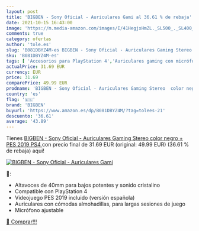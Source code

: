 ```yaml
---
layout: post
title: 'BIGBEN - Sony Oficial - Auriculares Gami al 36.61 % de rebaja'
date: 2021-10-15 16:43:00
image: 'https://m.media-amazon.com/images/I/41HegjxHmZL._SL500_._SL400_.jpg'
comments: true
category: ofertas
author: 'tole.es'
slug: 'B081DBYZ4M-es BIGBEN - Sony Oficial - Auriculares Gaming Stereo color...'
sku: 'B081DBYZ4M-es'
tags: [ 'Accesorios para PlayStation 4','Auriculares gaming con micrófono para PlayStation 4','Hardware y juegos para PlayStation 4','Videojuegos','bigben','ps4', ]
actualPrice: 31.69 EUR
currency: EUR
price: 31.69
comparePrice: 49.99 EUR
prodname: 'BIGBEN - Sony Oficial - Auriculares Gaming Stereo  color negro + PES 2019  PS4 '
country: 'es'
flag: '🇪🇸'
brand: 'BIGBEN'
buyurl: 'https://www.amazon.es/dp/B081DBYZ4M/?tag=tolees-21'
descuento: '36.61'
average: '43.89'
---
```


Tienes [BIGBEN - Sony Oficial - Auriculares Gaming Stereo  color negro + PES 2019  PS4 ](https://www.amazon.es/dp/B081DBYZ4M/?tag=tolees-21) con precio final de  31.69 EUR (original: 49.99 EUR) (36.61 %  de rebaja) aqui!

[![BIGBEN - Sony Oficial - Auriculares Gami](https://m.media-amazon.com/images/I/41HegjxHmZL._SL500_._SL400_.jpg)](https://www.amazon.es/dp/B081DBYZ4M/?tag=tolees-21)

🔎:

- Altavoces de 40mm para bajos potentes y sonido cristalino
- Compatible con PlayStation 4
- Videojuego PES 2019 incluido (versión española)
- Auriculares con cómodas almohadillas, para largas sesiones de juego
- Micrófono ajustable

[🛒 Comprar!!!](https://www.amazon.es/dp/B081DBYZ4M/?tag=tolees-21)
